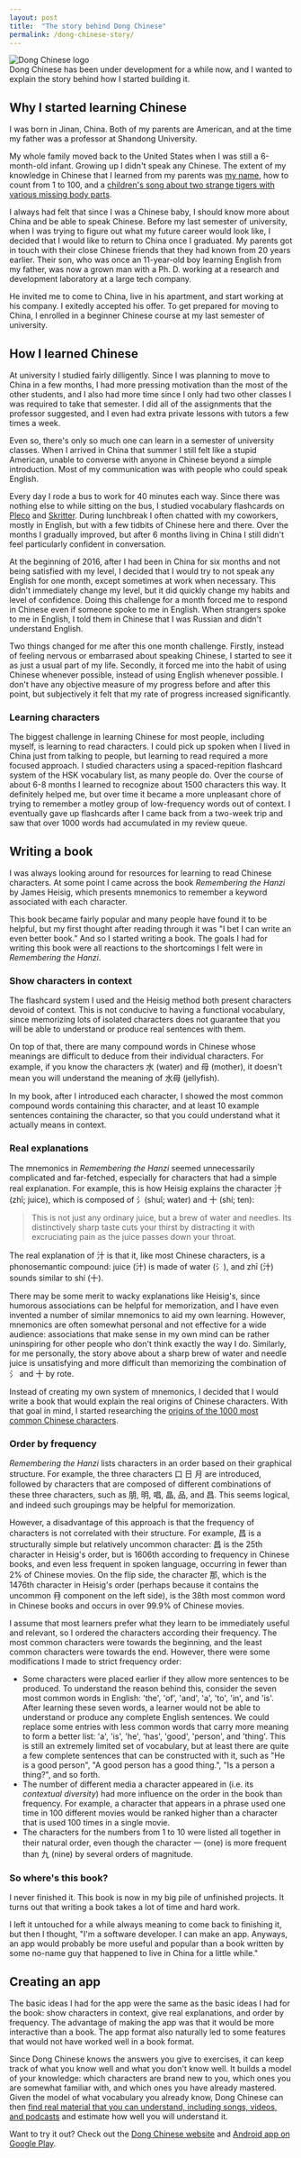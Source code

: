 ```yaml
---
layout: post
title:  "The story behind Dong Chinese"
permalink: /dong-chinese-story/
---
```

![Dong Chinese logo](/images/logo.png)  
Dong Chinese has been under development for a while now, and I wanted to explain the story behind how I started building it.

## Why I started learning Chinese

I was born in Jinan, China. Both of my parents are American, and at the time my father was a professor at Shandong University.

My whole family moved back to the United States when I was still a 6-month-old infant. Growing up I didn't speak any Chinese. The extent of my knowledge in Chinese that I learned from my parents was [my name](https://blog.dong-chinese.com/dong-chinese-name), how to count from 1 to 100, and a [children's song about two strange tigers with various missing body parts](https://www.youtube.com/watch?v=rshE1d2RrPg).

I always had felt that since I was a Chinese baby, I should know more about China and be able to speak Chinese. Before my last semester of university, when I was trying to figure out what my future career would look like, I decided that I would like to return to China once I graduated. My parents got in touch with their close Chinese friends that they had known from 20 years earlier. Their son, who was once an 11-year-old boy learning English from my father, was now a grown man with a Ph. D. working at a research and development laboratory at a large tech company. 

He invited me to come to China, live in his apartment, and start working at his company. I exitedly accepted his offer. To get prepared for moving to China, I enrolled in a beginner Chinese course at my last semester of university.

## How I learned Chinese

At university I studied fairly dilligently. Since I was planning to move to China in a few months, I had more pressing motivation than the most of the other students, and I also had more time since I only had two other classes I was required to take that semester. I did all of the assignments that the professor suggested, and I even had extra private lessons with tutors a few times a week.

Even so, there's only so much one can learn in a semester of university classes. When I arrived in China that summer I still felt like a stupid American, unable to converse with anyone in Chinese beyond a simple introduction. Most of my communication was with people who could speak English.

Every day I rode a bus to work for 40 minutes each way. Since there was nothing else to while sitting on the bus, I studied vocabulary flashcards on [Pleco](https://www.pleco.com/) and [Skritter](https://skritter.com/). During lunchbreak I often chatted with my coworkers, mostly in English, but with a few tidbits of Chinese here and there. Over the months I gradually improved, but after 6 months living in China I still didn't feel particularly confident in conversation.

At the beginning of 2016, after I had been in China for six months and not being satisfied with my level, I decided that I would try to not speak any English for one month, except sometimes at work when necessary. This didn't immediately change my level, but it did quickly change my habits and level of confidence. Doing this challenge for a month forced me to respond in Chinese even if someone spoke to me in English. When strangers spoke to me in English, I told them in Chinese that I was Russian and didn't understand English.

Two things changed for me after this one month challenge. Firstly, instead of feeling nervous or embarrased about speaking Chinese, I started to see it as just a usual part of my life. Secondly, it forced me into the habit of using Chinese whenever possible, instead of using English whenever possible. I don't have any objective measure of my progress before and after this point, but subjectively it felt that my rate of progress increased significantly.

### Learning characters

The biggest challenge in learning Chinese for most people, including myself, is learning to read characters. I could pick up spoken when I lived in China just from talking to people, but learning to read required a more focused approach. I studied characters using a spaced-repition flashcard system of the HSK vocabulary list, as many people do. Over the course of about 6-8 months I learned to recognize about 1500 characters this way. It definitely helped me, but over time it became a more unpleasant chore of trying to remember a motley group of low-frequency words out of context. I eventually gave up flashcards after I came back from a two-week trip and saw that over 1000 words had accumulated in my review queue.

## Writing a book

I was always looking around for resources for learning to read Chinese characters. At some point I came across the book *Remembering the Hanzi* by James Heisig, which presents mnemonics to remember a keyword associated with each character. 

This book became fairly popular and many people have found it to be helpful, but my first thought after reading through it was "I bet I can write an even better book." And so I started writing a book. The goals I had for writing this book were all reactions to the shortcomings I felt were in *Remembering the Hanzi*.

### Show characters in context

The flashcard system I used and the Heisig method both present characters devoid of context. This is not conducive to having a functional vocabulary, since memorizing lots of isolated characters does not guarantee that you will be able to understand or produce real sentences with them.

On top of that, there are many compound words in Chinese whose meanings are difficult to deduce from their individual characters. For example, if you know the characters 水 (water) and 母 (mother), it doesn't mean you will understand the meaning of 水母 (jellyfish).

In my book, after I introduced each character, I showed the most common compound words containing this character, and at least 10 example sentences containing the character, so that you could understand what it actually means in context.

### Real explanations

The mnemonics in *Remembering the Hanzi* seemed unnecessarily complicated and far-fetched, especially for characters that had a simple real explanation. For example, this is how Heisig explains the character 汁 (zhī; juice), which is composed of 氵(shuǐ; water) and 十 (shí; ten):

> This is not just any ordinary juice, but a brew of water and needles. Its distinctively sharp taste cuts your thirst by distracting it with excruciating pain as the juice passes down your throat.

The real explanation of 汁 is that it, like most Chinese characters, is a phonosemantic compound: juice (汁) is made of water (氵), and zhī (汁) sounds similar to shí (十).

There may be some merit to wacky explanations like Heisig's, since humorous associations can be helpful for memorization, and I have even invented a number of similar mnemonics to aid my own learning. However, mnemonics are often somewhat personal and not effective for a wide audience: associations that make sense in my own mind can be rather uninspiring for other people who don't think exactly the way I do. Similarly, for me personally, the story above about a sharp brew of water and needle juice is unsatisfying and more difficult than memorizing the combination of 氵 and 十 by rote.

Instead of creating my own system of mnemonics, I decided that I would write a book that would explain the real origins of Chinese characters. With that goal in mind, I started researching the [origins of the 1000 most common Chinese characters](https://blog.dong-chinese.com/2019/07/07/character-origins.html).

### Order by frequency

*Remembering the Hanzi* lists characters in an order based on their graphical structure. For example, the three characters 口 日 月 are introduced, followed by characters that are composed of different combinations of these three characters, such as 朋, 明, 唱, 晶, 品, and 昌. This seems logical, and indeed such groupings may be helpful for memorization.

However, a disadvantage of this approach is that the frequency of characters is not correlated with their structure. For example, 昌 is a structurally simple but relatively uncommon character: 昌 is the 25th character in Heisig's order, but is 1606th according to frequency in Chinese books, and even less frequent in spoken language, occurring in fewer than 2% of Chinese movies. On the flip side, the character 那, which is the 1476th character in Heisig's order (perhaps because it contains the uncommon 冄 component on the left side), is the 38th most common word in Chinese books and occurs in over 99.9% of Chinese movies.

I assume that most learners prefer what they learn to be immediately useful and relevant, so I ordered the characters according their frequency. The most common characters were towards the beginning, and the least common characters were towards the end. However, there were some modifications I made to strict frequency order:

 - Some characters were placed earlier if they allow more sentences to be produced. To understand the reason behind this, consider the seven most common words in English: 'the', 'of', 'and', 'a', 'to', 'in', and 'is'. After learning these seven words, a learner would not be able to understand or produce any complete English sentences. We could replace some entries with less common words that carry more meaning to form a better list: 'a', 'is', 'he', 'has', 'good', 'person', and 'thing'. This is still an extremely limited set of vocabulary, but at least there are quite a few complete sentences that can be constructed with it, such as "He is a good person", "A good person has a good thing.", "Is a person a thing?", and so forth.
 - The number of different media a character appeared in (i.e. its *contextual diversity*) had more influence on the order in the book than frequency. For example, a character that appears in a phrase used one time in 100 different movies would be ranked higher than a character that is used 100 times in a single movie.
 - The characters for the numbers from 1 to 10 were listed all together in their natural order, even though the character 一 (one) is more frequent than 九 (nine) by several orders of magnitude.

### So where's this book?

I never finished it. This book is now in my big pile of unfinished projects. It turns out that writing a book takes a lot of time and hard work.

I left it untouched for a while always meaning to come back to finishing it, but then I thought, "I'm a software developer. I can make an app. Anyways, an app would probably be more useful and popular than a book written by some no-name guy that happened to live in China for a little while."

## Creating an app

The basic ideas I had for the app were the same as the basic ideas I had for the book: show characters in context, give real explanations, and order by frequency. The advantage of making the app was that it would be more interactive than a book. The app format also naturally led to some features that would not have worked well in a book format.

Since Dong Chinese knows the answers you give to exercises, it can keep track of what you know well and what you don't know well. It builds a model of your knowledge: which characters are brand new to you, which ones you are somewhat familiar with, and which ones you have already mastered. Given the model of what vocabulary you already know, Dong Chinese can then [find real material that you can understand, including songs, videos, and podcasts](https://www.dong-chinese.com/media) and estimate how well you will understand it.

Want to try it out? Check out the [Dong Chinese website](https://www.dong-chinese.com/) and [Android app on Google Play](https://play.google.com/store/apps/details?id=com.peterolson.chinse.dongchinese).